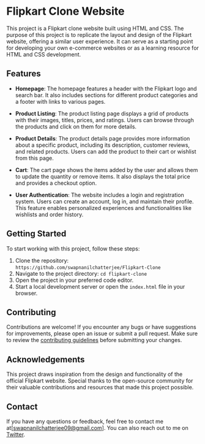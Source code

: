 # Flipkart Clone Website

This project is a Flipkart clone website built using HTML and CSS. The purpose of this project is to replicate the layout and design of the Flipkart website, offering a similar user experience. It can serve as a starting point for developing your own e-commerce websites or as a learning resource for HTML and CSS development.

## Features

- **Homepage**: The homepage features a header with the Flipkart logo and search bar. It also includes sections for different product categories and a footer with links to various pages.

- **Product Listing**: The product listing page displays a grid of products with their images, titles, prices, and ratings. Users can browse through the products and click on them for more details.

- **Product Details**: The product details page provides more information about a specific product, including its description, customer reviews, and related products. Users can add the product to their cart or wishlist from this page.

- **Cart**: The cart page shows the items added by the user and allows them to update the quantity or remove items. It also displays the total price and provides a checkout option.

- **User Authentication**: The website includes a login and registration system. Users can create an account, log in, and maintain their profile. This feature enables personalized experiences and functionalities like wishlists and order history.

## Getting Started

To start working with this project, follow these steps:

1. Clone the repository: `https://github.com/swapnanilchatterjee/Flipkart-Clone`
2. Navigate to the project directory: `cd flipkart-clone`
3. Open the project in your preferred code editor.
4. Start a local development server or open the `index.html` file in your browser.

## Contributing

Contributions are welcome! If you encounter any bugs or have suggestions for improvements, please open an issue or submit a pull request. Make sure to review the [contributing guidelines](CONTRIBUTING.md) before submitting your changes.



## Acknowledgements

This project draws inspiration from the design and functionality of the official Flipkart website. Special thanks to the open-source community for their valuable contributions and resources that made this project possible.

## Contact

If you have any questions or feedback, feel free to contact me at[swapnanilchatterjee09@gmail.com]. You can also reach out to me on [Twitter](https://twitter.com/swapnanil_i_am).
